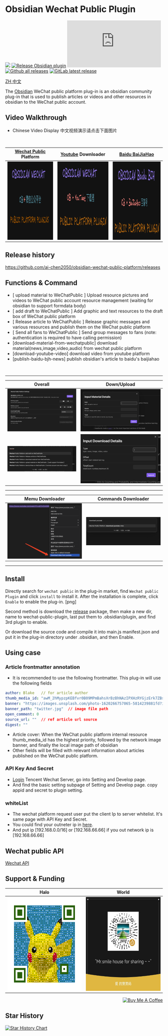 # Obsidian Wechat Public Plugin

[![](https://github.com/ai-chen2050/obsidian-wechat-public-platform/actions/workflows/CI.yml/badge.svg)](https://github.com/ai-chen2050/obsidian-wechat-public-platform/actions/workflows/CI.yml)
[![Release Obsidian plugin](https://github.com/ai-chen2050/obsidian-wechat-public-platform/actions/workflows/release.yml/badge.svg)](https://github.com/ai-chen2050/obsidian-wechat-public-platform/actions/workflows/release.yml)
[![GitHub license](https://badgen.net/github/license/Naereen/Strapdown.js)](https://github.com/ai-chen2050/obsidian-wechat-public-platform/blob/master/LICENSE)
[![Github all releases](https://img.shields.io/github/downloads/ai-chen2050/obsidian-wechat-public-platform/total.svg)](https://GitHub.com/ai-chen2050/obsidian-wechat-public-platform/releases/)
[![GitLab latest release](https://badgen.net/github/release/ai-chen2050/obsidian-wechat-public-platform/)](https://github.com/ai-chen2050/obsidian-wechat-public-platform/releases)

[ZH 中文](./README-zh.md) 


The [Obsidian](https://obsidian.md/) WeChat public platform plug-in is an obsidian community plug-in that is used to publish articles or videos and other resources in obsidian to the WeChat public account.


## Video Walkthrough

- Chinese Video Display 中文视频演示请点击下面图片
<br>

|    [Wechat Public](https://mp.weixin.qq.com/) Platform    |    [Youtube](youtube.com) Downloader    |    [Baidu BaiJiaHao](https://baijiahao.baidu.com/)    |
|:-----------:|:-----------:|:-----------:|
| <a href="https://www.bilibili.com/video/BV1re411z7Ey?t=13.4"> <img src="public/obsidian-wechat.png" alt="Obsidian Wechat" width="350" height="250"> </a> | <a href="https://www.bilibili.com/video/BV1Ci4y1i7zB/?vd_source=cbd98265ee43631d3c19518d1b9db358"> <img src="public/obdisian-youtube.png" alt="Obsidian Wechat" width="350" height="250"> </a>  | <a href="https://www.bilibili.com/video/BV1aD4y1f7pk/?vd_source=cbd98265ee43631d3c19518d1b9db358"> <img src="public/obsidian-baidu.png" alt="Obsidian Wechat" width="350" height="250"> </a> |


## Release history
https://github.com/ai-chen2050/obsidian-wechat-public-platform/releases

## Functions & Command

- [ upload material to WeChatPublic ] Upload resource pictures and videos to WeChat public account resource management (waiting for obsidian to support formdata body)
- [ add draft to WeChatPublic ] Add graphic and text resources to the draft box of WeChat public platform
- [ Release article to WeChatPublic ] Release graphic messages and various resources and publish them on the WeChat public platform
- [ Send all fans to WeChatPublic ] Send group messages to fans (note: authentication is required to have calling permission)
- [download-material-from-wechatpublic] download material(news,image,video,audio) from wechat public platform
- [download-youtube-video] download video from youtube platform
- [publish-baidu-bjh-news] publish obsidian's article to baidu's baijiahao

<br>

---

|    Overall    |    Down/Upload    |
|:-----------:|:-----------:|
| ![setting](./public/setting.png) | ![uploadMateial](./public/uploadMateial.png)  |
| ![commands](./public/commands.png)| ![download](./public/download.png) |

---

|    Memu Downloader    |    Commands Downloader   |
|:-----------:|:-----------:|
| ![Memu](./public/memuYouDown.png) | ![Commands](./public/cammamYouD.jpg)  |

---


## Install

Directly search for `wechat public` in the plug-in market, find `Wechat public Plugin` and click `install` to install it. After the installation is complete, click `Enable` to enable the plug-in. [png]

Second method is download the [release](https://github.com/ai-chen2050/obsidian-wechat-public-platform/releases) package, then make a new dir, name to wechat-public-plugin, last put them to .obsidian/plugin, and find 3rd plugin to enable.

Or download the source code and compile it into main.js manifest.json and put it in the plug-in directory under .obsidian, and then Enable.

## Using case

### Article frontmatter annotation

- It is recommended to use the following frontmatter. This plug-in will use the following fields

```yaml
author: Blake   // for article author
thumb_media_id: "awM_2hMypzpKEBfvr0B09MPmBahsXrBzBhNAzIPXHzRYGjzErk7ZBs4L8nL7VpEY" // media id in wechat platform
banner: "https://images.unsplash.com/photo-1620266757065-5814239881fd?ixlib=rb-4.0.3&q=85&fm=jpg&crop=entropy&cs=srgb&w=2400"
banner_path: "twitter.jpg"  // image file path
open_comment: 0
source_url: ""  // ref article url source
digest: ""
```

- Article cover: When the WeChat public platform internal resource thumb_media_id has the highest priority, followed by the network image banner, and finally the local image path of obsidian
- Other fields will be filled with relevant information about articles published on the WeChat public platform.

### API Key And Secret

- [Login](https://mp.weixin.qq.com/) Tencent Wechat Server, go into Setting and Develop page.
- And find the basic setting subpage of Setting and Develop page. copy appid and secret to plugin setting.

### whiteList

- The wechat platform request user put the client Ip to server whitelist. It's same page with API Key and Secret.
- You could find your outneter ip in [here](https://tool.lu/ip/). 
- And put ip [192.168.0.0/16] or [192.168.66.66] if you out network ip is [192.168.66.66]

## Wechat public API
[Wechat API](./docs/wepublic.md)

## Support & Funding


| Halo | World |
|:-----------:|:-----------:|
|<img src="./public/commutity.jpg" alt="wechat-motion-qr" width="300" height="300">|<img src="./public/wechat-motion-qr.png" alt="wechat-motion-qr" width="300" height="300">|


<div align="right">
<a href="https://www.buymeacoffee.com/blakechan" target="_blank"><img src="https://cdn.buymeacoffee.com/buttons/v2/default-violet.png" alt="Buy Me A Coffee" style="height: 45px !important;width: 140px !important;" ></a>
</div>



## Star History

[![Star History Chart](https://api.star-history.com/svg?repos=ai-chen2050/obsidian-wechat-public-platform&type=Date)](https://star-history.com/#ai-chen2050/obsidian-wechat-public-platform&Date)

